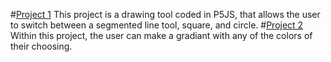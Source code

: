 #[Project 1](./DrawingTool/)
This project is a drawing tool coded in P5JS, that allows the user to switch between a segmented line tool, square, and circle. 
#[Project 2](./ColorPicker/)
Within this project, the user can make a gradiant with any of the colors of their choosing. 